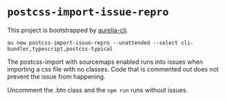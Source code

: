 # `postcss-import-issue-repro`

This project is bootstrapped by [aurelia-cli](https://github.com/aurelia/cli).

`au new postcss-import-issue-repro --unattended --select cli-bundler,typescript,postcss-typical`

The postcss-import with sourcemaps enabled runs into issues when importing a css file with no classes.
Code that is commented out does not prevent the issue from happening.

Uncomment the .btn class and the `npm run` runs without issues.
